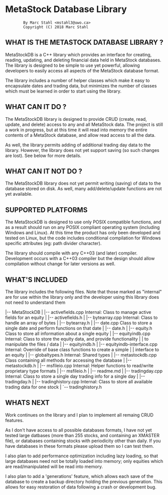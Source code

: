 # MetaStock Database Library

```text
		By Marc Stahl <mstahl3@uwo.ca>
        Copyright (C) 2018 Marc Stahl
```
## WHAT IS THE METASTOCK DATABASE LIBRARY ?

MetaStockDB is a C++ library which provides an interface for creating, reading,
updating, and deleting financial data held in MetaStock databases.  The 
library is designed to be simple to use yet powerful, allowing developers
to easily access all aspects of the MetaStock database format.

The library includes a number of helper classes which make it easy to
encapsulate dates and trading data, but minimizes the number of classes
which must be learned in order to start using the library.


## WHAT CAN IT DO ?
The MetaStockDB library is designed to provide CRUD (create, read, update, and delete)
access to any and all MetaStock data.  The project is still a work in progress,
but at this time it will read into memory the entire contents of a MetaStock database,
and allow read access to all the data.

As well, the library permits adding of additional trading day data to the library.  However,
the library does not yet support saving (so such changes are lost).  See below for more details.


## WHAT CAN IT NOT DO ?
The MetaStockDB library does not yet permit writing (saving) of data to the database
stored on disk.  As well, many add/delete/update functions are not yet available.


## SUPPORTED PLATFORMS
The MetaStockDB is designed to use only POSIX compatible functions, and as a 
result should run on any POSIX compliant operating system (including
Windows and Linux).  At this time the product has only been developed and tested
on Linux, but the code includes conditional compilation for Windows specific
attributes (eg: path divider character).

The library should compile with any C++03 (and later) compiler.  Development
occurs with a C++03 compiler but the design should allow compilation without
change for later versions as well.


## WHAT'S INCLUDED

The library includes the following files.  Note that those marked as "internal" are for use within the library
only and the developer using this library does not need to understand them

|-- MetaStockDB
|   |-- activefields.cpp                             Internal: Class to manage active fields for an equity
|   |-- activefields.h
|   |-- bytearray.cpp                                Internal: Class to handle an array of bytes
|   |-- bytearray.h
|   |-- date.cpp                                     Class to store a single date and perform functions on that date
|   |-- date.h
|   |-- equity.h                                     Class to store all information about a single equity
|   |-- equityindb.cpp                               Internal: Class to store the equity data, and provide functionality
|   |                                                          to manipulate the files / data
|   |-- equityindb.h
|   |-- equityindb-interface.cpp                     Internal: Override of base class functions to create a simple
|   |                                                          interface to an equity
|   |-- globaltypes.h                                Internal: Shared types
|   |-- metastockdb.cpp                              Class containing all methods for accessing the database
|   |-- metastockdb.h
|   |-- msfileio.cpp                                 Internal: Helper functions to read/write proprietary type formats
|   |-- msfileio.h
|   |-- readme.md
|   |-- tradingday.cpp                               Internal: Class to store a single day trading info for a single day
|   |-- tradingday.h
|   |-- tradinghistory.cpp                           Internal: Class to store all available trading data for one stock
|   `-- tradinghistory.h


## WHATS NEXT
Work continues on the library and I plan to implement all remaing CRUD features.

As I don't have access to all possible databases formats, I have not yet tested
large datbases (more than 255 stocks, and containing an XMASTER file), or
databases containing stocks with periodicity other than daily.  If you have
databases in these formats please upload them so I can test them.

I also plan to add performance optimization including lazy loading, so that
large databases need not be totally loaded into memory; only equities which
are read/manipulated will be read into memory.  

I also plan to add a 'generations' feature, which allows each save of the
database to create a backup directory holding the previous generation.  This
allows for easy restoration of data following a crash or development bug.
